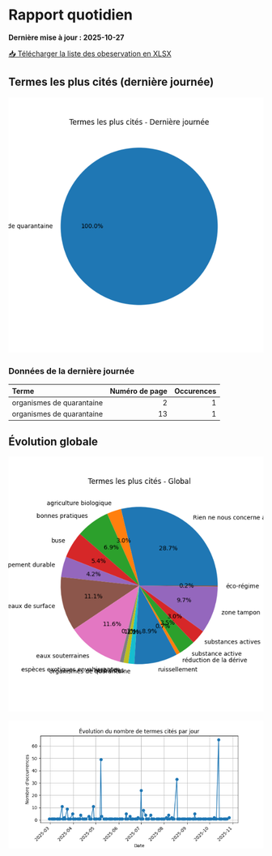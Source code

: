 # Rapport quotidien

**Dernière mise à jour : 2025-10-27**

[📥 Télécharger la liste des obeservation en XLSX](https://github.com/LlrdntCORDER/VeilleMoniteur/releases/latest/download/Data.xlsx)

## Termes les plus cités (dernière journée)

![Graphique](img/last_day_pie.png)

### Données de la dernière journée

| Terme                     |   Numéro de page |   Occurences |
|:--------------------------|-----------------:|-------------:|
| organismes de quarantaine |                2 |            1 |
| organismes de quarantaine |               13 |            1 |

## Évolution globale

![Graphique](img/global_pie.png)

![Graphique](img/evolution_line.png)

